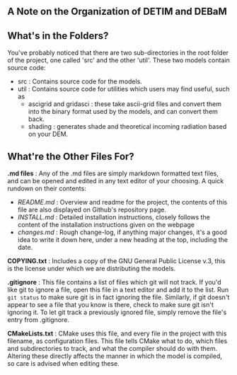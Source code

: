 A Note on the Organization of DETIM and DEBaM
---------------------------------------------

What's in the Folders?
----------------------

You've probably noticed that there are two sub-directories
in the root folder of the project, one called 'src' and the
other 'util'. These two models contain source code:
- src : Contains source code for the models.
- util : Contains source code for utilities which users may
find useful, such as
    * ascigrid and gridasci : these take ascii-grid files and
    convert them into the binary format used by the models, and
    can convert them back.
    * shading : generates shade and theoretical incoming radiation
    based on your DEM.


What're the Other Files For?
----------------------------

__.md files__ : Any of the .md files are simply markdown formatted text files, 
and can be opened and edited in any text editor of your choosing. A quick 
rundown on their contents:
* _README.md_ : Overview and readme for the project, the contents of this file
are also displayed on Github's repository page.
* _INSTALL.md_ : Detailed installation instructions, closely follows the content
of the installation instructions given on the webpage
* _changes.md_ : Rough change-log, if anything major changes, it's a good idea to
write it down here, under a new heading at the top, including the date.

__COPYING.txt__ : Includes a copy of the GNU General Public License v.3, this
is the license under which we are distributing the models.

__.gitignore__ : This file contains a list of files which git will not track.
If you'd like git to ignore a file, open this file in a text editor and add
it to the list. Run ```git status``` to make sure  git is in fact ignoring the
file. Similarly, if git doesn't appear to see a file that you know is there,
check to make sure git isn't ignoring it. To let git track a previously ignored
file, simply remove the file's entry from .gitignore.

__CMakeLists.txt__ :  CMake uses this file, and every file in the project with
this filename, as configuration files. This file tells CMake what to do, 
which files and subdirectories to track, and what the compiler should do with
them. Altering these directly affects the manner in which the model is compiled,
so care is advised when editing these.